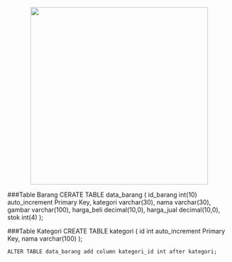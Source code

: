 <p align="center"><a href="https://taufiqalif.github.io" target="_blank"><img src="https://github.com/taufiqalif/Lab8Web/blob/master/img/taufiq.png" width="400"></a></p>

###Table Barang
	CERATE TABLE data_barang (
    		id_barang int(10) auto_increment Primary Key,
    		kategori varchar(30),
    		nama varchar(30),
    		gambar varchar(100),
    		harga_beli decimal(10,0),
    		harga_jual decimal(10,0),
    		stok int(4)
	);

###Table Kategori
	CREATE TABLE kategori (
    		id int auto_increment Primary Key,
    		nama varchar(100)
	);

	ALTER TABLE data_barang add column kategori_id int after kategori;
